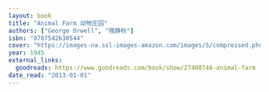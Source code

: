 ```yaml
---
layout: book
title: "Animal Farm 动物庄园"
authors: ["George Orwell", "隗静秋"]
isbn: "9787542630544"
cover: "https://images-na.ssl-images-amazon.com/images/S/compressed.photo.goodreads.com/books/1446313464i/27400746.jpg"
year: 1945
external_links:
  goodreads: https://www.goodreads.com/book/show/27400746-animal-farm
date_read: "2013-01-01"
---
```


